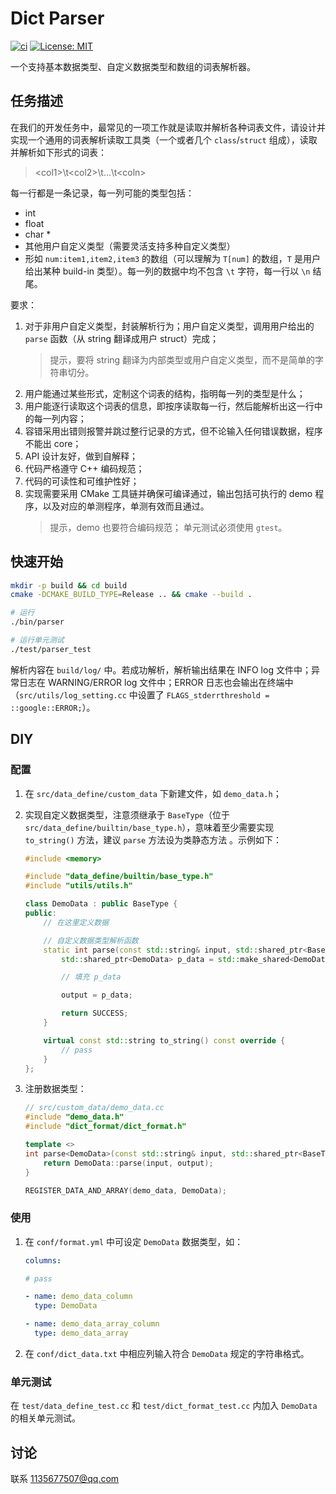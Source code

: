 # Dict Parser

[![ci](https://github.com/wasPrime/dict_parser/actions/workflows/ci.yml/badge.svg?branch=main)](https://github.com/wasPrime/dict_parser/actions/workflows/ci.yml)
[![License: MIT](https://img.shields.io/badge/License-MIT-yellow.svg)](https://opensource.org/licenses/MIT)

一个支持基本数据类型、自定义数据类型和数组的词表解析器。

## 任务描述

在我们的开发任务中，最常见的一项工作就是读取并解析各种词表文件，请设计并实现一个通用的词表解析读取工具类（一个或者几个 `class`/`struct` 组成），读取并解析如下形式的词表：

> \<col1\>\t\<col2\>\t...\t\<coln\>

每一行都是一条记录，每一列可能的类型包括：

- int
- float
- char *
- 其他用户自定义类型（需要灵活支持多种自定义类型）
- 形如 `num:item1,item2,item3` 的数组（可以理解为 `T[num]` 的数组，`T` 是用户给出某种 build-in 类型）。每一列的数据中均不包含 `\t` 字符，每一行以 `\n` 结尾。

要求：

1. 对于非用户自定义类型，封装解析行为；用户自定义类型，调用用户给出的 `parse` 函数（从 string 翻译成用户 struct）完成；
    > 提示，要将 string 翻译为内部类型或用户自定义类型，而不是简单的字符串切分。
2. 用户能通过某些形式，定制这个词表的结构，指明每一列的类型是什么；
3. 用户能逐行读取这个词表的信息，即按序读取每一行，然后能解析出这一行中的每一列内容；
4. 容错采用出错则报警并跳过整行记录的方式，但不论输入任何错误数据，程序不能出 core；
5. API 设计友好，做到自解释；
6. 代码严格遵守 C++ 编码规范；
7. 代码的可读性和可维护性好；
8. 实现需要采用 CMake 工具链并确保可编译通过，输出包括可执行的 demo 程序，以及对应的单测程序，单测有效而且通过。
   > 提示，demo 也要符合编码规范；
   > 单元测试必须使用 `gtest`。

## 快速开始

```bash
mkdir -p build && cd build
cmake -DCMAKE_BUILD_TYPE=Release .. && cmake --build .

# 运行
./bin/parser

# 运行单元测试
./test/parser_test
```

解析内容在 `build/log/` 中。若成功解析，解析输出结果在 INFO log 文件中；异常日志在 WARNING/ERROR log 文件中；ERROR 日志也会输出在终端中（`src/utils/log_setting.cc` 中设置了 `FLAGS_stderrthreshold = ::google::ERROR;`）。

## DIY

### 配置

1. 在 `src/data_define/custom_data` 下新建文件，如 `demo_data.h`；
2. 实现自定义数据类型，注意须继承于 `BaseType`（位于 `src/data_define/builtin/base_type.h`），意味着至少需要实现 `to_string()` 方法，建议 `parse` 方法设为类静态方法 。示例如下：

    ```C++
    #include <memory>

    #include "data_define/builtin/base_type.h"
    #include "utils/utils.h"

    class DemoData : public BaseType {
    public:
        // 在这里定义数据

        // 自定义数据类型解析函数
        static int parse(const std::string& input, std::shared_ptr<BaseType>& output) {
            std::shared_ptr<DemoData> p_data = std::make_shared<DemoData>();

            // 填充 p_data

            output = p_data;

            return SUCCESS;
        }

        virtual const std::string to_string() const override {
            // pass
        }
    };
    ```

3. 注册数据类型：

    ```C++
    // src/custom_data/demo_data.cc
    #include "demo_data.h"
    #include "dict_format/dict_format.h"

    template <>
    int parse<DemoData>(const std::string& input, std::shared_ptr<BaseType>& output) {
        return DemoData::parse(input, output);
    }

    REGISTER_DATA_AND_ARRAY(demo_data, DemoData);
    ```

### 使用

1. 在 `conf/format.yml` 中可设定 `DemoData` 数据类型，如：

    ```YAML
    columns:

    # pass

    - name: demo_data_column
      type: DemoData

    - name: demo_data_array_column
      type: demo_data_array
    ```

2. 在 `conf/dict_data.txt` 中相应列输入符合 `DemoData` 规定的字符串格式。

### 单元测试

在 `test/data_define_test.cc` 和 `test/dict_format_test.cc` 内加入 `DemoData` 的相关单元测试。

## 讨论

联系 <1135677507@qq.com>
